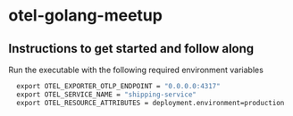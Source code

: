 # otel-golang-meetup

## Instructions to get started and follow along

Run the executable with the following required environment variables

```cmd
  export OTEL_EXPORTER_OTLP_ENDPOINT = "0.0.0.0:4317"
  export OTEL_SERVICE_NAME = "shipping-service"
  export OTEL_RESOURCE_ATTRIBUTES = deployment.environment=production
  ```
